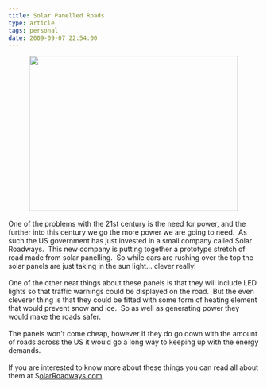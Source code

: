 ```yaml
---
title: Solar Panelled Roads
type: article
tags: personal
date: 2009-09-07 22:54:00
---
```

<div class="separator" style="clear:both;text-align:center;"><a href="http://img190.imageshack.us/img190/847/solarroadway.jpg" style="margin-left:1em;margin-right:1em;"><img border="0" height="312" src="http://img190.imageshack.us/img190/847/solarroadway.jpg" width="420" /></a></div><br />One of the problems with the 21st century is the need for power, and the further into this century we go the more power we are going to need. &nbsp;As such the US government has just invested in a small company called Solar Roadways. &nbsp;This new company is putting together a prototype stretch of road made from solar panelling. &nbsp;So while cars are rushing over the top the solar panels are just taking in the sun light... clever really!<br /><br />One of the other neat things about these panels is that they will include LED lights so that traffic warnings could be displayed on the road. &nbsp;But the even cleverer thing is that they could be fitted with some form of heating element that would prevent snow and ice. &nbsp;So as well as generating power they would make the roads safer.<br /><br />The panels won't come cheap, however if they do go down with the amount of roads across the US it would go a long way to keeping up with the energy demands.<br /><br />If you are interested to know more about these things you can read all about them at S<a href="http://www.solarroadways.com/">olarRoadways.com</a>.<div class="blogger-post-footer"><img width='1' height='1' src='https://blogger.googleusercontent.com/tracker/31453821-6801255650607881923?l=www.jamesdoc.co.uk' alt='' /></div>
